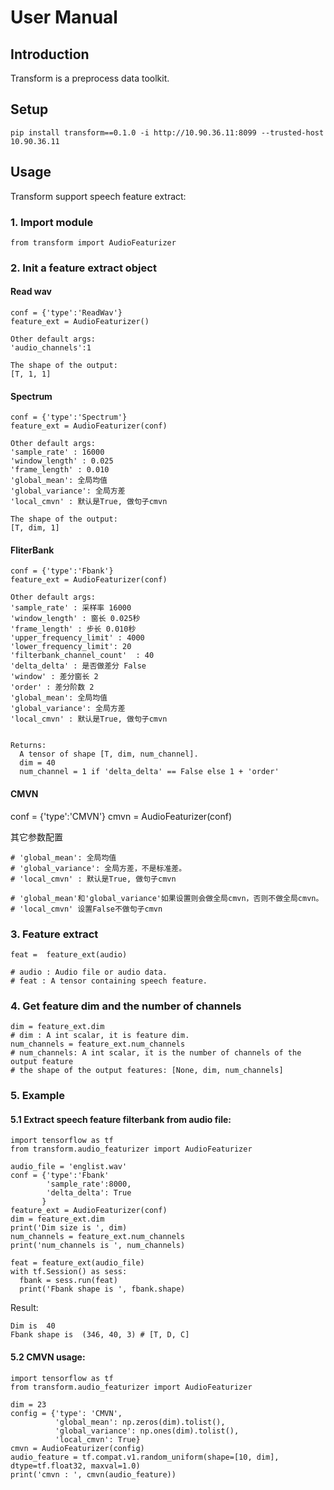 # User Manual

## Introduction
Transform is a preprocess data toolkit.

## Setup

```
pip install transform==0.1.0 -i http://10.90.36.11:8099 --trusted-host 10.90.36.11
```

## Usage
Transform support speech feature extract:

### 1. Import module
```
from transform import AudioFeaturizer
```

### 2. Init a feature extract object

#### Read wav

```
conf = {'type':'ReadWav'}
feature_ext = AudioFeaturizer()

Other default args:
'audio_channels':1

The shape of the output:
[T, 1, 1]
```

#### Spectrum

```
conf = {'type':'Spectrum'}
feature_ext = AudioFeaturizer(conf)

Other default args:
'sample_rate' : 16000
'window_length' : 0.025
'frame_length' : 0.010
'global_mean': 全局均值
'global_variance': 全局方差
'local_cmvn' : 默认是True, 做句子cmvn

The shape of the output:
[T, dim, 1]
```

#### FliterBank

```
conf = {'type':'Fbank'}
feature_ext = AudioFeaturizer(conf)

Other default args:
'sample_rate' : 采样率 16000
'window_length' : 窗长 0.025秒
'frame_length' : 步长 0.010秒
'upper_frequency_limit' : 4000
'lower_frequency_limit': 20
'filterbank_channel_count'  : 40
'delta_delta' : 是否做差分 False
'window' : 差分窗长 2
'order' : 差分阶数 2
'global_mean': 全局均值
'global_variance': 全局方差
'local_cmvn' : 默认是True, 做句子cmvn


Returns: 
  A tensor of shape [T, dim, num_channel].
  dim = 40
  num_channel = 1 if 'delta_delta' == False else 1 + 'order'
```

#### CMVN
conf = {'type':'CMVN'}
cmvn = AudioFeaturizer(conf)

其它参数配置
```
# 'global_mean': 全局均值
# 'global_variance': 全局方差，不是标准差。
# 'local_cmvn' : 默认是True, 做句子cmvn

# 'global_mean'和'global_variance'如果设置则会做全局cmvn，否则不做全局cmvn。
# 'local_cmvn' 设置False不做句子cmvn
```
### 3. Feature extract

```
feat =  feature_ext(audio)

# audio : Audio file or audio data.
# feat : A tensor containing speech feature.
```

### 4. Get feature dim and the number of channels

```
dim = feature_ext.dim
# dim : A int scalar, it is feature dim.
num_channels = feature_ext.num_channels
# num_channels: A int scalar, it is the number of channels of the output feature
# the shape of the output features: [None, dim, num_channels]
```

### 5. Example
#### 5.1 Extract speech feature filterbank from audio file:

```
import tensorflow as tf
from transform.audio_featurizer import AudioFeaturizer

audio_file = 'englist.wav'
conf = {'type':'Fbank'
        'sample_rate':8000,
        'delta_delta': True
       }
feature_ext = AudioFeaturizer(conf)
dim = feature_ext.dim
print('Dim size is ', dim)
num_channels = feature_ext.num_channels
print('num_channels is ', num_channels)

feat = feature_ext(audio_file)
with tf.Session() as sess:
  fbank = sess.run(feat)
  print('Fbank shape is ', fbank.shape)
```
Result:
```
Dim is  40
Fbank shape is  (346, 40, 3) # [T, D, C]
```

#### 5.2 CMVN usage:
```
import tensorflow as tf
from transform.audio_featurizer import AudioFeaturizer

dim = 23
config = {'type': 'CMVN',
          'global_mean': np.zeros(dim).tolist(),
          'global_variance': np.ones(dim).tolist(),
          'local_cmvn': True}
cmvn = AudioFeaturizer(config)
audio_feature = tf.compat.v1.random_uniform(shape=[10, dim], dtype=tf.float32, maxval=1.0)
print('cmvn : ', cmvn(audio_feature))
```
